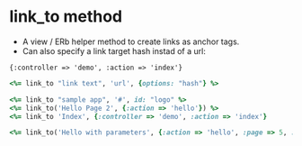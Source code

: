 # link_to method


- A view / ERb helper method to create links as anchor tags.
- Can also specify a link target hash instad of a url: 

`{:controller => 'demo', :action => 'index'}`

```ruby
<%= link_to "link text", 'url', {options: "hash"} %>

<%= link_to "sample app", '#', id: "logo" %>
<%= link_to('Hello Page 2', {:action => 'hello'}) %>
<%= link_to 'Index', {:controller => 'demo', :action => 'index'}

<%= link_to('Hello with parameters', {:action => 'hello', :page => 5, :id => 20}) %>%>
```